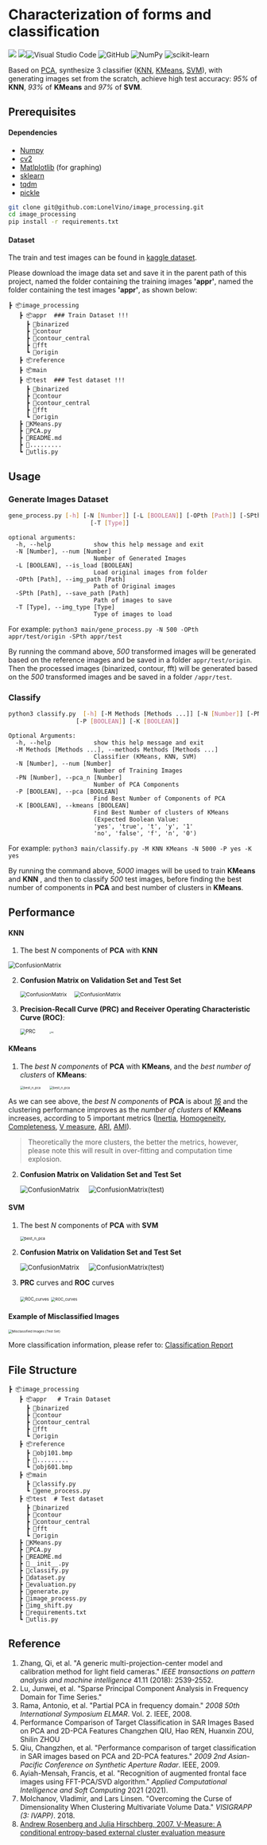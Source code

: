 # Characterization of forms and classification

![](https://img.shields.io/badge/Python-v3.8-orange) ![](https://img.shields.io/badge/Ubuntu-E95420?style=for-the-badge&logo=ubuntu&logoColor=white)![Visual Studio Code](https://img.shields.io/badge/Visual%20Studio%20Code-0078d7.svg?style=for-the-badge&logo=visual-studio-code&logoColor=white) ![GitHub](https://img.shields.io/badge/github-%23121011.svg?style=for-the-badge&logo=github&logoColor=white) ![NumPy](https://img.shields.io/badge/numpy-%23013243.svg?style=for-the-badge&logo=numpy&logoColor=white) ![scikit-learn](https://img.shields.io/badge/scikit--learn-%23F7931E.svg?style=for-the-badge&logo=scikit-learn&logoColor=white) 

Based on [PCA](https://en.wikipedia.org/wiki/Principal_component_analysis), synthesize 3 classifier ([KNN](https://en.wikipedia.org/wiki/K-nearest_neighbors_algorithm), [KMeans](https://en.wikipedia.org/wiki/K-means_clustering), [SVM](https://en.wikipedia.org/wiki/Support-vector_machine)), with generating images set from the scratch, achieve high test accuracy: *95%* of **KNN**, *93%* of **KMeans** and *97%* of **SVM**.

## Prerequisites

#### Dependencies

 * [Numpy](http://www.numpy.org/)
 * [cv2](https://pypi.org/project/opencv-python/)
 * [Matlplotlib](http://matplotlib.org/) (for graphing)
 * [sklearn](https://pypi.org/project/playground/) 
 * [tqdm](https://github.com/tqdm/tqdm)
 * [pickle](https://docs.python.org/3/library/pickle.html)

```bash
git clone git@github.com:LonelVino/image_processing.git
cd image_processing
pip install -r requirements.txt
```

#### Dataset

The train and test images can be found in [kaggle dataset](https://www.kaggle.com/lonelvino/img-clf-cs).

Please download the image data set and save it in the parent path of this project, named the folder containing the training images **'appr'**, named the folder containing the test images **'appr'**, as shown below:

```
┣ 📦image_processing
   ┣ 📦appr  ### Train Dataset !!!
     ┣ 📂binarized
     ┣ 📂contour
     ┣ 📂contour_central
     ┣ 📂fft
     ┗ 📂origin
   ┣ 📦reference
   ┣ 📦main
   ┣ 📦test  ### Test dataset !!!
     ┣ 📂binarized
     ┣ 📂contour
     ┣ 📂contour_central
     ┣ 📂fft
     ┗ 📂origin
   ┣ 📜KMeans.py
   ┣ 📜PCA.py
   ┣ 📜README.md
   ┣ 📜.........
   ┗ 📜utlis.py
```

## Usage

### Generate Images Dataset

```bash
gene_process.py [-h] [-N [Number]] [-L [BOOLEAN]] [-OPth [Path]] [-SPth [Path]]
                       [-T [Type]]
```
```
optional arguments:
  -h, --help            show this help message and exit
  -N [Number], --num [Number]
                        Number of Generated Images
  -L [BOOLEAN], --is_load [BOOLEAN]
                        Load original images from folder
  -OPth [Path], --img_path [Path]
                        Path of Original images
  -SPth [Path], --save_path [Path]
                        Path of images to save
  -T [Type], --img_type [Type]
                        Type of images to load
```

For example: 
`python3 main/gene_process.py -N 500 -OPth appr/test/origin -SPth appr/test`

By running the command above, *500* transformed images will be generated based on the reference images and be saved in a folder `appr/test/origin`. Then the processed images (binarized, contour, fft) will be generated based on the *500* transformed images and be saved in a folder `/appr/test`.


### Classify

```bash
python3 classify.py  [-h] [-M Methods [Methods ...]] [-N [Number]] [-PN [Number]]
                   [-P [BOOLEAN]] [-K [BOOLEAN]]                
```

```
Optional Arguments:
  -h, --help            show this help message and exit
  -M Methods [Methods ...], --methods Methods [Methods ...]
                        Classifier (KMeans, KNN, SVM)
  -N [Number], --num [Number]
                        Number of Training Images
  -PN [Number], --pca_n [Number]
                        Number of PCA Components
  -P [BOOLEAN], --pca [BOOLEAN]
                        Find Best Number of Components of PCA
  -K [BOOLEAN], --kmeans [BOOLEAN]
                        Find Best Number of clusters of KMeans
                        (Expected Boolean Value:
                        'yes', 'true', 't', 'y', '1'
                        'no', 'false', 'f', 'n', '0')
```

For example: 
`python3 main/classify.py -M KNN KMeans -N 5000 -P yes -K yes`

By running the command above,   *5000* images will be used to train **KMeans** and **KNN** , and then to classify *500* test images, before finding the best number of components in **PCA** and best number of clusters in **KMeans**.

## Performance

#### KNN

1. The best *N* components of **PCA** with **KNN**

<img src="assets/img/KNN/best_n_PCA_KNN.png" alt="ConfusionMatrix" style="zoom:85%;" />

2. **Confusion Matrix on Validation Set and Test Set**

   <img src="assets/img/KNN/ConfusionMatrix.png" alt="ConfusionMatrix" style="zoom:75%; margin-right: 20px" /><img src="assets/img/KNN/ConfusionMatrix(test).png" alt="ConfusionMatrix" style="zoom:75%;" />

3. **Precision-Recall Curve (PRC) and Receiver Operating Characteristic Curve (ROC)**:

   <img src="assets/img/KNN/PRC.png" alt="PRC" style="zoom:70%; margin-right:40px" /><img src="assets/img/KNN/ROC_curves(test).png" alt="PRC" style="zoom:20%;" />

#### KMeans

1. The *best N component*s of **PCA** with **KMeans**, and the *best number of clusters* of **KMeans**:

   <img src="assets/img/K-means/best_n_pca.png" alt="best_n_pca" style="zoom:45%; margin-right:40px" /><img src="assets/img/K-means/best_number_clusters.png" alt="best_n_pca" style="zoom:45%;" />

As we can see above, the *best N component*s of **PCA** is about *<u>16</u>* and the clustering performance improves as the *number of clusters* of **KMeans** increases, according to 5 important metrics ([Inertia](https://scikit-learn.org/stable/modules/clustering.html), [Homogeneity](https://scikit-learn.org/stable/modules/generated/sklearn.metrics.homogeneity_score.html), [Completeness](https://scikit-learn.org/stable/modules/generated/sklearn.metrics.completeness_score.html#sklearn.metrics.completeness_score), [V measure](https://scikit-learn.org/stable/modules/generated/sklearn.metrics.v_measure_score.html), [ARI](https://scikit-learn.org/stable/modules/generated/sklearn.metrics.adjusted_rand_score.html), [AMI](https://scikit-learn.org/stable/modules/generated/sklearn.metrics.adjusted_mutual_info_score.html)).

> Theoretically the more clusters, the better the metrics, however, please note this will result in over-fitting and computation time explosion.

2. **Confusion Matrix on Validation Set and Test Set**

   <img src="assets/img/K-means/ConfusionMatrix.png" alt="ConfusionMatrix" style="zoom:95%; margin-right: 20px" /><img src="assets/img/K-means/ConfusionMatrix (Test Set).png" alt="ConfusionMatrix(test)" style="zoom:95%; margin-right: 20px" />

   

#### SVM

1. The best *N* components of **PCA** with **SVM**

   <img src="assets/img/SVM/best_n_pca.png" alt="best_n_pca" style="zoom:55%;" />

2. **Confusion Matrix on Validation Set and Test Set**

   <img src="assets/img/SVM/ConfusionMatrix.png" alt="ConfusionMatrix" style="zoom:95%; margin-right: 20px" /><img src="assets/img/SVM/ConfusionMatrix_test.png" alt="ConfusionMatrix(test)" style="zoom:95%; margin-right: 20px" />

3. **PRC** curves  and **ROC** curves

    <img src="assets/img/SVM/PRC_curves_zoom_in.png" alt="ROC_curves" style="zoom:60%;" />     <img src="assets/img/SVM/ROC_curves.png" alt="ROC_curves" style="zoom:55%; " />

#### **Example of Misclassified Images**

<img src="assets/img/KNN/Misclassified Images (Test Set).png" alt="Misclassified Images (Test Set)" style="zoom:47%;" />

More classification information, please refer to: [Classification Report](assets/ClassificationReport.md)



## File Structure

```
┣ 📦image_processing
   ┣ 📦appr   # Train Dataset
     ┣ 📂binarized
     ┣ 📂contour
     ┣ 📂contour_central
     ┣ 📂fft
     ┗ 📂origin
   ┣ 📦reference
     ┣ 📜obj101.bmp
     ┣ 📜.........
     ┗ 📜obj601.bmp
   ┣ 📦main
     ┣ 📜classify.py
     ┗ 📜gene_process.py
   ┣ 📦test  # Test dataset 
     ┣ 📂binarized
     ┣ 📂contour
     ┣ 📂contour_central
     ┣ 📂fft
     ┗ 📂origin
   ┣ 📜KMeans.py
   ┣ 📜PCA.py
   ┣ 📜README.md
   ┣ 📜__init__.py
   ┣ 📜classify.py
   ┣ 📜dataset.py
   ┣ 📜evaluation.py
   ┣ 📜generate.py
   ┣ 📜image_process.py
   ┣ 📜img_shift.py
   ┣ 📜requirements.txt
   ┗ 📜utlis.py
```



## Reference

1. Zhang, Qi, et al. "A generic multi-projection-center model and calibration method for light field cameras." *IEEE transactions on pattern analysis and machine intelligence* 41.11 (2018): 2539-2552.
2. Lu, Junwei, et al. "Sparse Principal Component Analysis in Frequency Domain for Time Series."
3. Rama, Antonio, et al. "Partial PCA in frequency domain." *2008 50th International Symposium ELMAR*. Vol. 2. IEEE, 2008.
4. Performance Comparison of Target Classification in SAR Images Based on PCA and 2D-PCA Features Changzhen QIU, Hao REN, Huanxin ZOU, Shilin ZHOU
5. Qiu, Changzhen, et al. "Performance comparison of target classification in SAR images based on PCA and 2D-PCA features." *2009 2nd Asian-Pacific Conference on Synthetic Aperture Radar*. IEEE, 2009.
6. Ayiah-Mensah, Francis, et al. "Recognition of augmented frontal face images using FFT-PCA/SVD algorithm." *Applied Computational Intelligence and Soft Computing* 2021 (2021).
7. Molchanov, Vladimir, and Lars Linsen. "Overcoming the Curse of Dimensionality When Clustering Multivariate Volume Data." *VISIGRAPP (3: IVAPP)*. 2018.
7. [Andrew Rosenberg and Julia Hirschberg, 2007. V-Measure: A conditional entropy-based external cluster evaluation measure](https://aclweb.org/anthology/D/D07/D07-1043.pdf)